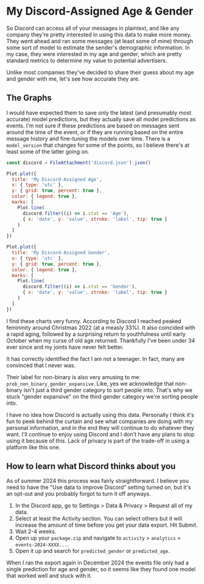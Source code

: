 # My Discord-Assigned Age & Gender

So Discord can access all of your messages in plaintext, and like any company they're pretty interested in using this data to make more money. They went ahead and ran some messages (at least some of mine) through some sort of model to estimate the sender's demographic information. In my case, they were interested in my age and gender, which are pretty standard metrics to determine my value to potential advertisers.

Unlike most companies they've decided to share their guess about my age and gender with me, let's see how accurate they are.

## The Graphs

I would have expected them to save only the latest (and presumably most accurate) model predictions, but they actually save all model predictions as events. I'm not sure if these predictions are based on messages sent around the time of the event, or if they are running based on the entire message history and fine-tuning the models over time. There is a `model_version` that changes for some of the points, so I believe there's at least some of the latter going on.

```js
const discord = FileAttachment('discord.json').json()
```

```js
Plot.plot({
  title: 'My Discord-Assigned Age',
  x: { type: 'utc' },
  y: { grid: true, percent: true },
  color: { legend: true },
  marks: [
    Plot.line(
      discord.filter((i) => i.stat == 'Age'),
      { x: 'date', y: 'value', stroke: 'label', tip: true }
    )
  ]
})
```

```js
Plot.plot({
  title: 'My Discord-Assigned Gender',
  x: { type: 'utc' },
  y: { grid: true, percent: true },
  color: { legend: true },
  marks: [
    Plot.line(
      discord.filter((i) => i.stat == 'Gender'),
      { x: 'date', y: 'value', stroke: 'label', tip: true }
    )
  ]
})
```

I find these charts very funny. According to Discord I reached peaked femininity around Christmas 2022 (at a measly 33%). It also coincided with a rapid aging, followed by a surprising return to youthfulness until early October when my curse of old age returned. Thankfully I've been under 34 ever since and my joints have never felt better.

It has correctly identified the fact I am not a teenager. In fact, many are convinced that I never was.

Their label for non-binary is also very amusing to me: `prob_non_binary_gender_expansive`. Like, yes we acknowledge that non-binary isn't just a third gender category to sort people into. That's why we stuck "gender expansive" on the third gender category we're sorting people into.

I have no idea how Discord is actually using this data. Personally I think it's fun to peek behind the curtain and see what companies are doing with my personal information, and in the end they will continue to do whatever they want. I'll continue to enjoy using Discord and I don't have any plans to stop using it because of this. Lack of privacy is part of the trade-off in using a platform like this one.

## How to learn what Discord thinks about you

As of summer 2024 this process was fairly straightforward. I believe you need to have the "Use data to improve Discord" setting turned on, but it's an opt-out and you probably forgot to turn it off anyways.

1. In the Discord app, go to Settings > Data & Privacy > Request all of my data.
2. Select at least the Activity section. You can select others but it will increase the amount of time before you get your data export. Hit Submit.
3. Wait 2-4 weeks.
4. Open up your `package.zip` and navigate to `activity` > `analytics` > `events-2024-XXXX...`.
5. Open it up and search for `predicted_gender` or `predicted_age`.

When I ran the export again in December 2024 the events file only had a single prediction for age and gender, so it seems like they found one model that worked well and stuck with it.
